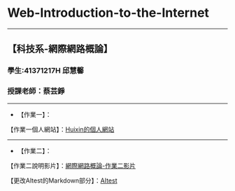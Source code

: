# Web-Introduction-to-the-Internet
---
【科技系-網際網路概論】
---
### 學生:41371217H 邱慧馨
### 授課老師：蔡芸錚
---

* 【作業一】：

【作業一個人網站】：[Huixin的個人網站](https://huixinnn77.github.io/Web-Introduction-to-the-Internet/)

---

* 【作業二】：

【作業二說明影片】：[網際網路概論-作業二影片](https://youtu.be/PEIvJHiSeyk)

【更改AItest的Markdown部分】：[AItest](AItest.tsx)

